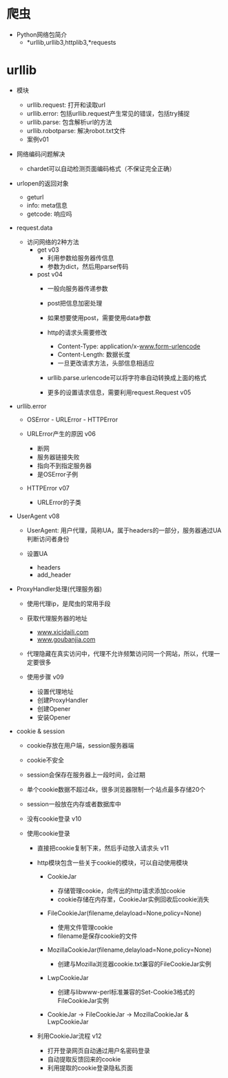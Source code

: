 # 爬虫
- Python网络包简介
    - *urllib,urllib3,httplib3,*requests
    
# urllib
- 模块
    - urllib.request: 打开和读取url
    - urllib.error: 包括urllib.request产生常见的错误，包括try捕捉
    - urllib.parse: 包含解析url的方法
    - urllib.robotparse: 解决robot.txt文件
    - 案例v01
       
- 网络编码问题解决
    - chardet可以自动检测页面编码格式（不保证完全正确）
    
- urlopen的返回对象 
    - geturl
    - info: meta信息
    - getcode: 响应吗
    
- request.data 
    - 访问网络的2种方法
        - get v03
            - 利用参数给服务器传信息
            - 参数为dict，然后用parse传码
        - post v04
            - 一般向服务器传递参数
            - post把信息加密处理
            - 如果想要使用post，需要使用data参数
            - http的请求头需要修改
                - Content-Type: application/x-www.form-urlencode
                - Content-Length: 数据长度
                - 一旦更改请求方法，头部信息相适应
            - urllib.parse.urlencode可以将字符串自动转换成上面的格式
            
            - 更多的设置请求信息，需要利用request.Request v05
            
- urllib.error 
    - OSError - URLError - HTTPError
    - URLError产生的原因 v06
        - 断网
        - 服务器链接失败
        - 指向不到指定服务器
        - 是OSError子例
        
    - HTTPError v07
        - URLError的子类
        
- UserAgent v08
    - UserAgent: 用户代理，简称UA，属于headers的一部分，服务器通过UA判断访问者身份
    
    - 设置UA
        - headers
        - add_header
        
- ProxyHandler处理(代理服务器)
    - 使用代理ip，是爬虫的常用手段
    - 获取代理服务器的地址
        - www.xicidaili.com
        - www.goubanjia.com
        
    - 代理隐藏在真实访问中，代理不允许频繁访问同一个网站，所以，代理一定要很多
    
    - 使用步骤 v09
        - 设置代理地址
        - 创建ProxyHandler
        - 创建Opener
        - 安装Opener
  
- cookie & session
    - cookie存放在用户端，session服务器端
    - cookie不安全
    - session会保存在服务器上一段时间，会过期
    - 单个cookie数据不超过4k，很多浏览器限制一个站点最多存储20个
    - session一般放在内存或者数据库中
    - 没有cookie登录 v10
    
    - 使用cookie登录
        - 直接把cookie复制下来，然后手动放入请求头 v11
        
        - http模块包含一些关于cookie的模块，可以自动使用模块 
            - CookieJar
                - 存储管理cookie，向传出的http请求添加cookie
                - cookie存储在内存里，CookieJar实例回收后cookie消失
            - FileCookieJar(filename,delayload=None,policy=None)
                - 使用文件管理cookie
                - filename是保存cookie的文件
            - MozillaCookieJar(filename,delayload=None,policy=None)
                - 创建与Mozilla浏览器cookie.txt兼容的FileCookieJar实例
            - LwpCookieJar
                - 创建与libwww-perl标准兼容的Set-Cookie3格式的FileCookieJar实例
                
            - CookieJar -> FileCookieJar -> MozillaCookieJar & LwpCookieJar
            
        - 利用CookieJar流程 v12
            - 打开登录网页自动通过用户名密码登录
            - 自动提取反馈回来的cookie
            - 利用提取的cookie登录隐私页面
            